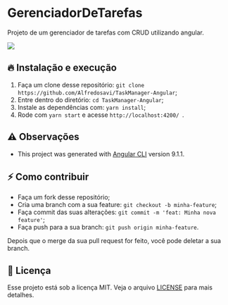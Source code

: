# GerenciadorDeTarefas
Projeto de um gerenciador de tarefas com CRUD utilizando angular.

![](https://media.giphy.com/media/st4JDzgZC2umUfQn9J/giphy.gif?cid=790b7611b071e685dd32980f47433a3541ec5d3631db0879&rid=giphy.gif&ct=g)


## 🔥 Instalação e execução
  1. Faça um clone desse repositório: ```git clone https://github.com/Alfredosavi/TaskManager-Angular```;
  2. Entre dentro do diretório: ```cd TaskManager-Angular```;
  3. Instale as dependências com: ```yarn install```;
  4. Rode com ```yarn start``` e acesse ```http://localhost:4200/ ```.
    

## :warning: Observações
  * This project was generated with [Angular CLI](https://github.com/angular/angular-cli) version 9.1.1.

## ⚡️ Como contribuir

- Faça um fork desse repositório;
- Cria uma branch com a sua feature: `git checkout -b minha-feature`;
- Faça commit das suas alterações: `git commit -m 'feat: Minha nova feature'`;
- Faça push para a sua branch: `git push origin minha-feature`.

Depois que o merge da sua pull request for feito, você pode deletar a sua branch.


## :memo: Licença

Esse projeto está sob a licença MIT. Veja o arquivo [LICENSE](LICENSE) para mais detalhes.
